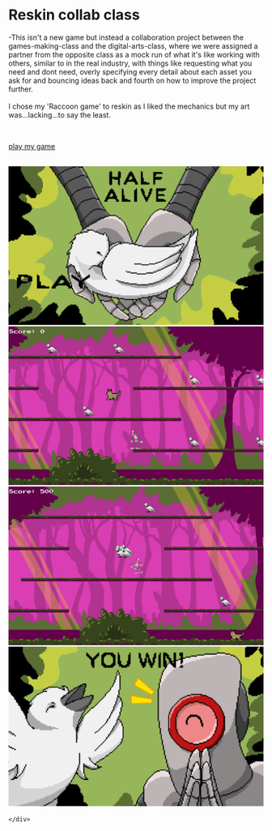 # Reskin collab class

-This isn't a new game but instead a collaboration project between the games-making-class and the digital-arts-class, where we were assigned a partner from the opposite class as a mock run of what it's like working with others, similar to in the real industry, with things like requesting what you need and dont need, overly specifying every detail about each asset you ask for and bouncing ideas back and fourth on how to improve the project further. 
<br>
<br>
I chose my 'Raccoon game' to reskin as I liked the mechanics but my art was...lacking...to say the least.

<br>

[play my game](https://tonystarkofwinterfell.github.io/FReskinWeb/.html)

<br>



<div>
      <a class="example-image-link" href="assets/Gallery/RSKmenu.png" data-lightbox="example-set" data-title="the main menu">
        <img class="example-image" src="assets/Gallery/RSKmenu.png" alt=""/>
  </a>
  <a class="example-image-link" href="assets/Gallery/RSKL.png" data-lightbox="example-set" data-title="the level">
        <img class="example-image" src="assets/Gallery/RSKL.png" alt=""/>
  </a>
  <a class="example-image-link" href="assets/Gallery/RSKcol.png" data-lightbox="example-set" data-title="the player collecting the objective">
        <img class="example-image" src="assets/Gallery/RSKcol.png" alt=""/>
  </a>
  <a class="example-image-link" href="assets/Gallery/RSKwin.png" data-lightbox="example-set" data-title="the winning screen">
        <img class="example-image" src="assets/Gallery/RSKwin.png" alt=""/>
  </a>
 
    </div>
